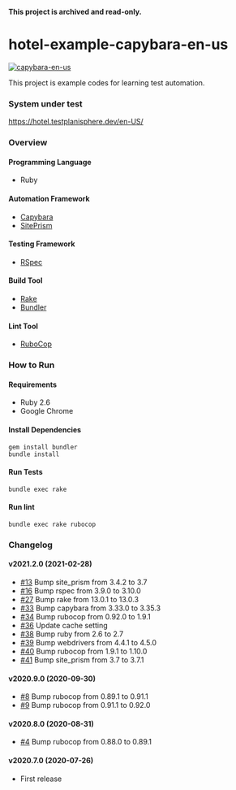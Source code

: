 **This project is archived and read-only.**

# hotel-example-capybara-en-us

[![capybara-en-us](https://github.com/testplanisphere/hotel-example-capybara-en-us/actions/workflows/test.yml/badge.svg)](https://github.com/testplanisphere/hotel-example-capybara-en-us/actions/workflows/test.yml)

This project is example codes for learning test automation.

### System under test

https://hotel.testplanisphere.dev/en-US/

### Overview

#### Programming Language

* Ruby

#### Automation Framework

* [Capybara](https://teamcapybara.github.io/capybara/)
* [SitePrism](https://github.com/site-prism/site_prism)

#### Testing Framework

* [RSpec](https://rspec.info/)

#### Build Tool

* [Rake](https://ruby.github.io/rake/)
* [Bundler](https://bundler.io/)

#### Lint Tool

* [RuboCop](https://docs.rubocop.org/)

### How to Run

#### Requirements

* Ruby 2.6
* Google Chrome

#### Install Dependencies

```
gem install bundler
bundle install
```

#### Run Tests

```
bundle exec rake
```

#### Run lint

```
bundle exec rake rubocop
```

### Changelog

#### v2021.2.0 (2021-02-28)

* [#13](https://github.com/testplanisphere/hotel-example-capybara-en-us/pull/13) Bump site_prism from 3.4.2 to 3.7
* [#16](https://github.com/testplanisphere/hotel-example-capybara-en-us/pull/16) Bump rspec from 3.9.0 to 3.10.0
* [#27](https://github.com/testplanisphere/hotel-example-capybara-en-us/pull/27) Bump rake from 13.0.1 to 13.0.3
* [#33](https://github.com/testplanisphere/hotel-example-capybara-en-us/pull/33) Bump capybara from 3.33.0 to 3.35.3
* [#34](https://github.com/testplanisphere/hotel-example-capybara-en-us/pull/34) Bump rubocop from 0.92.0 to 1.9.1
* [#36](https://github.com/testplanisphere/hotel-example-capybara-en-us/pull/36) Update cache setting
* [#38](https://github.com/testplanisphere/hotel-example-capybara-en-us/pull/38) Bump ruby from 2.6 to 2.7
* [#39](https://github.com/testplanisphere/hotel-example-capybara-en-us/pull/39) Bump webdrivers from 4.4.1 to 4.5.0
* [#40](https://github.com/testplanisphere/hotel-example-capybara-en-us/pull/40) Bump rubocop from 1.9.1 to 1.10.0
* [#41](https://github.com/testplanisphere/hotel-example-capybara-en-us/pull/41) Bump site_prism from 3.7 to 3.7.1

#### v2020.9.0 (2020-09-30)

* [#8](https://github.com/testplanisphere/hotel-example-capybara-en-us/pull/8) Bump rubocop from 0.89.1 to 0.91.1 
* [#9](https://github.com/testplanisphere/hotel-example-capybara-en-us/pull/9) Bump rubocop from 0.91.1 to 0.92.0

#### v2020.8.0 (2020-08-31)

* [#4](https://github.com/testplanisphere/hotel-example-capybara-en-us/pull/4) Bump rubocop from 0.88.0 to 0.89.1

#### v2020.7.0 (2020-07-26)

* First release
